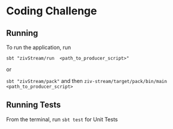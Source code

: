 # Coding Challenge

## Running

To run the application, run

`sbt "zivStream/run  <path_to_producer_script>"` 

or

`sbt "zivStream/pack"` and then `ziv-stream/target/pack/bin/main <path_to_producer_script>`

## Running Tests

From the terminal, run `sbt test` for Unit Tests
